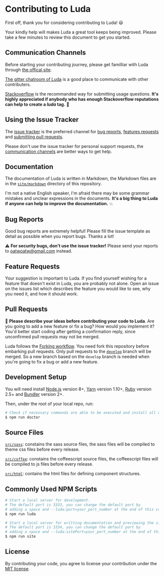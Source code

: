# Contributing to Luda

First off, thank you for considering contributing to Luda! :smiley:

Your kindly help will makes Luda a great tool keeps being improved.
Please take a few minutes to review this document to get you started.

## Communication Channels

Before starting your contributing journey,
please get familliar with Luda through [the offical site](https://oatw.github.io/luda).

[The gitter chatroom of Luda](https://gitter.im/oatw/luda)
is a good place to communicate with other contributers.

[Stackoverflow](https://stackoverflow.com/questions/tagged/luda)
is the recommanded way for submitting usage questions.
__It's highly appreciated if anybody who has enough Stackoverflow reputations
can help to create a _luda_ tag.__ :kiss:

## Using the Issue Tracker

The [issue tracker](https://github.com/oatw/luda/issues)
is the preferred channel for [bug reports](#bug-reports),
[features requests](#feature-requests) and [submitting pull requests](#pull-requests).

Please don't use the issue tracker for personal support requests,
the [communication channels](#communication-channels) are better ways to get help.

## Documentation

The documentation of Luda is written in Markdown, the Markdown files are in the
[`site/markdown`](https://github.com/oatw/luda/tree/develop/site/markdown)
directory of this repository.

I'm not a native English speaker,
I'm afraid there may be some
grammar mistakes and unclear expressions in the documents.
__It's a big thing to Luda if anyone can help
to improve the documentation.__ :collision: 

## Bug Reports

Good bug reports are extremely helpful!
Please fill the issue template as detail as possible when you report bugs.
Thanks a lot!

:warning: __For security bugs, don't use the issue tracker!__
Please send your reports to [oatwoatw@gmail.com](mailto:oatwoatw@gmail.com) instead.

## Feature Requests

Your suggestion is important to Luda.
If you find yourself wishing for a feature that doesn't exist in Luda,
you are probably not alone.
Open an issue on the issues list
which describes the feature you would like to see, why you need it, and how it should work.

## Pull Requests

:thought_balloon: __Please describe your ideas before contributing your code to Luda__.
Are you going to add a new feature or fix a bug? How would you implement it?
You'd better start coding after getting a confirmation reply,
since unconfirmed pull requests may not be merged.

Luda follows the [Forking workflow](https://www.atlassian.com/git/tutorials/comparing-workflows/forking-workflow).
You need fork this repository before embarking pull requests.
Only pull requests to the [`develop`](https://github.com/oatw/luda/tree/develop) branch will be merged.
So a new branch based on the `develop` branch is needed
when you're going to fix a bug or add a new feature.

## Development Setup

You will need install [Node.js](https://nodejs.org) version 8+,
[Yarn](https://yarnpkg.com) version 1.10+, [Ruby](https://www.ruby-lang.org) version 2.5+
and [Bundler](https://bundler.io/) version 2+.

Then, under the root of your local repo, run:

``` bash
# Check if necessary commands are able to be executed and install all dependencies.
$ npm run doctor
```

## Source Files

[`src/sass`](https://github.com/oatw/luda/tree/develop/src/sass):
constains the sass source files,
the sass files will be compiled to theme css files before every release.

[`src/coffee`](https://github.com/oatw/luda/tree/develop/src/coffee):
constains the coffeescript source files,
the coffeescript files will be compiled to js files before every release.

[`src/html`](https://github.com/oatw/luda/tree/develop/src/html):
contains the html files for defining component structures.

## Commonly Used NPM Scripts

``` bash
# Start a local server for development.
# The default port is 3333, you can change the default port by
# adding a space and --luda:port=your_port_number at the end of this command.
$ npm run luda

# Start a local server for writting documentation and previewing the site.
# The default port is 3334, you can change the default port by
# adding a space and --luda:sitePort=your_port_number at the end of this command.
$ npm run site
```

## License

By contributing your code,
you agree to license your contribution under the
[MIT license](https://github.com/oatw/luda/blob/master/LICENSE).
